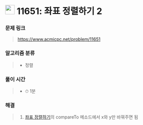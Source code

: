 # <img src="https://static.solved.ac/tier_small/6.svg" width=30> 11651: 좌표 정렬하기 2

### 문제 링크
> https://www.acmicpc.net/problem/11651

### 알고리즘 분류
>- 정렬

### 풀이 시간
>- ⏱ 1분

### 해결
> 1. [좌표 정렬하기](./BOJ_11650_좌표정렬하기)의 compareTo 메소드에서 x와 y만 바꿔주면 됨
